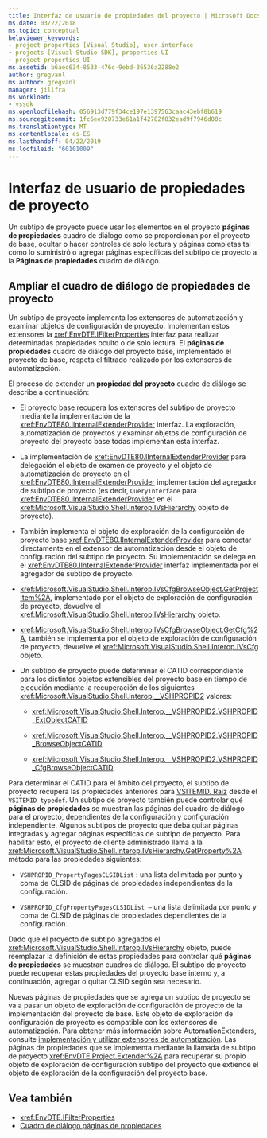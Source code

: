 ```yaml
---
title: Interfaz de usuario de propiedades del proyecto | Microsoft Docs
ms.date: 03/22/2018
ms.topic: conceptual
helpviewer_keywords:
- project properties [Visual Studio], user interface
- projects [Visual Studio SDK], properties UI
- project properties UI
ms.assetid: b6aec634-8533-476c-9ebd-36536a2288e2
author: gregvanl
ms.author: gregvanl
manager: jillfra
ms.workload:
- vssdk
ms.openlocfilehash: 056913d779f34ce197e1397563caac43ebf8b619
ms.sourcegitcommit: 1fc6ee928733e61a1f42782f832ead9f7946d00c
ms.translationtype: MT
ms.contentlocale: es-ES
ms.lasthandoff: 04/22/2019
ms.locfileid: "60101009"
---
```

# <a name="project-property-user-interface"></a>Interfaz de usuario de propiedades de proyecto

Un subtipo de proyecto puede usar los elementos en el proyecto **páginas de propiedades** cuadro de diálogo como se proporcionan por el proyecto de base, ocultar o hacer controles de solo lectura y páginas completas tal como lo suministró o agregar páginas específicas del subtipo de proyecto a la **Páginas de propiedades** cuadro de diálogo.

## <a name="extending-the-project-property-dialog-box"></a>Ampliar el cuadro de diálogo de propiedades de proyecto

Un subtipo de proyecto implementa los extensores de automatización y examinar objetos de configuración de proyecto. Implementan estos extensores la <xref:EnvDTE.IFilterProperties> interfaz para realizar determinadas propiedades oculto o de solo lectura. El **páginas de propiedades** cuadro de diálogo del proyecto base, implementado el proyecto de base, respeta el filtrado realizado por los extensores de automatización.

El proceso de extender un **propiedad del proyecto** cuadro de diálogo se describe a continuación:

- El proyecto base recupera los extensores del subtipo de proyecto mediante la implementación de la <xref:EnvDTE80.IInternalExtenderProvider> interfaz. La exploración, automatización de proyectos y examinar objetos de configuración de proyecto del proyecto base todas implementan esta interfaz.

- La implementación de <xref:EnvDTE80.IInternalExtenderProvider> para delegación el objeto de examen de proyecto y el objeto de automatización de proyecto en el <xref:EnvDTE80.IInternalExtenderProvider> implementación del agregador de subtipo de proyecto (es decir, `QueryInterface` para <xref:EnvDTE80.IInternalExtenderProvider> en el <xref:Microsoft.VisualStudio.Shell.Interop.IVsHierarchy> objeto de proyecto).

- También implementa el objeto de exploración de la configuración de proyecto base <xref:EnvDTE80.IInternalExtenderProvider> para conectar directamente en el extensor de automatización desde el objeto de configuración del subtipo de proyecto. Su implementación se delega en el <xref:EnvDTE80.IInternalExtenderProvider> interfaz implementada por el agregador de subtipo de proyecto.

- <xref:Microsoft.VisualStudio.Shell.Interop.IVsCfgBrowseObject.GetProjectItem%2A>, implementado por el objeto de exploración de configuración de proyecto, devuelve el <xref:Microsoft.VisualStudio.Shell.Interop.IVsHierarchy> objeto.

- <xref:Microsoft.VisualStudio.Shell.Interop.IVsCfgBrowseObject.GetCfg%2A>, también se implementa por el objeto de exploración de configuración de proyecto, devuelve el <xref:Microsoft.VisualStudio.Shell.Interop.IVsCfg> objeto.

- Un subtipo de proyecto puede determinar el CATID correspondiente para los distintos objetos extensibles del proyecto base en tiempo de ejecución mediante la recuperación de los siguientes <xref:Microsoft.VisualStudio.Shell.Interop.__VSHPROPID2> valores:

    - <xref:Microsoft.VisualStudio.Shell.Interop.__VSHPROPID2.VSHPROPID_ExtObjectCATID>

    - <xref:Microsoft.VisualStudio.Shell.Interop.__VSHPROPID2.VSHPROPID_BrowseObjectCATID>

    - <xref:Microsoft.VisualStudio.Shell.Interop.__VSHPROPID2.VSHPROPID_CfgBrowseObjectCATID>

Para determinar el CATID para el ámbito del proyecto, el subtipo de proyecto recupera las propiedades anteriores para [VSITEMID. Raíz](<xref:Microsoft.VisualStudio.VSConstants.VSITEMID#Microsoft_VisualStudio_VSConstants_VSITEMID_Root>) desde el `VSITEMID typedef`. Un subtipo de proyecto también puede controlar qué **páginas de propiedades** se muestran las páginas del cuadro de diálogo para el proyecto, dependientes de la configuración y configuración independiente. Algunos subtipos de proyecto que deba quitar páginas integradas y agregar páginas específicas de subtipo de proyecto. Para habilitar esto, el proyecto de cliente administrado llama a la <xref:Microsoft.VisualStudio.Shell.Interop.IVsHierarchy.GetProperty%2A> método para las propiedades siguientes:

- `VSHPROPID_PropertyPagesCLSIDList` : una lista delimitada por punto y coma de CLSID de páginas de propiedades independientes de la configuración.

- `VSHPROPID_CfgPropertyPagesCLSIDList —` una lista delimitada por punto y coma de CLSID de páginas de propiedades dependientes de la configuración.

Dado que el proyecto de subtipo agregados el <xref:Microsoft.VisualStudio.Shell.Interop.IVsHierarchy> objeto, puede reemplazar la definición de estas propiedades para controlar qué **páginas de propiedades** se muestran cuadros de diálogo. El subtipo de proyecto puede recuperar estas propiedades del proyecto base interno y, a continuación, agregar o quitar CLSID según sea necesario.

Nuevas páginas de propiedades que se agrega un subtipo de proyecto se va a pasar un objeto de exploración de configuración de proyecto de la implementación del proyecto de base. Este objeto de exploración de configuración de proyecto es compatible con los extensores de automatización. Para obtener más información sobre AutomationExtenders, consulte [implementación y utilizar extensores de automatización](https://msdn.microsoft.com/Library/0d5c218c-f412-4b28-ab0c-33a611f62356). Las páginas de propiedades que se implementa mediante la llamada de subtipo de proyecto <xref:EnvDTE.Project.Extender%2A> para recuperar su propio objeto de exploración de configuración subtipo del proyecto que extiende el objeto de exploración de la configuración del proyecto base.

## <a name="see-also"></a>Vea también

- <xref:EnvDTE.IFilterProperties>
- [Cuadro de diálogo páginas de propiedades](/previous-versions/visualstudio/visual-studio-2010/as5chysf(v=vs.100))